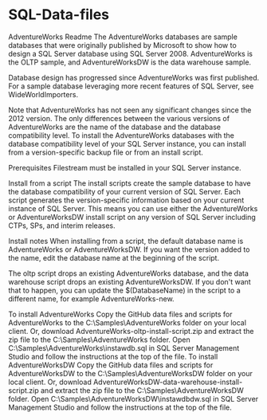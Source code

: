 # SQL-Data-files

AdventureWorks Readme
The AdventureWorks databases are sample databases that were originally published by Microsoft to show how to design a SQL Server database using SQL Server 2008. AdventureWorks is the OLTP sample, and AdventureWorksDW is the data warehouse sample.

Database design has progressed since AdventureWorks was first published. For a sample database leveraging more recent features of SQL Server, see WideWorldImporters.

Note that AdventureWorks has not seen any significant changes since the 2012 version. The only differences between the various versions of AdventureWorks are the name of the database and the database compatibility level. To install the AdventureWorks databases with the database compatibility level of your SQL Server instance, you can install from a version-specific backup file or from an install script.

Prerequisites
Filestream must be installed in your SQL Server instance.

Install from a script
The install scripts create the sample database to have the database compatibility of your current version of SQL Server. Each script generates the version-specific information based on your current instance of SQL Server. This means you can use either the AdventureWorks or AdventureWorksDW install script on any version of SQL Server including CTPs, SPs, and interim releases.

Install notes
When installing from a script, the default database name is AdventureWorks or AdventureWorksDW. If you want the version added to the name, edit the database name at the beginning of the script.

The oltp script drops an existing AdventureWorks database, and the data warehouse script drops an existing AdventureWorksDW. If you don't want that to happen, you can update the $(DatabaseName) in the script to a different name, for example AdventureWorks-new.

To install AdventureWorks
Copy the GitHub data files and scripts for AdventureWorks to the C:\Samples\AdventureWorks folder on your local client.
Or, download AdventureWorks-oltp-install-script.zip and extract the zip file to the C:\Samples\AdventureWorks folder.
Open C:\Samples\AdventureWorks\instawdb.sql in SQL Server Management Studio and follow the instructions at the top of the file.
To install AdventureWorksDW
Copy the GitHub data files and scripts for AdventureWorksDW to the C:\Samples\AdventureWorksDW folder on your local client.
Or, download AdventureWorksDW-data-warehouse-install-script.zip and extract the zip file to the C:\Samples\AdventureWorksDW folder.
Open C:\Samples\AdventureWorksDW\instawdbdw.sql in SQL Server Management Studio and follow the instructions at the top of the file.
 
